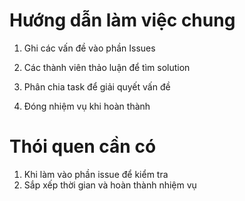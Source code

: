# Hướng dẫn làm việc chung

1. Ghi các vấn đề vào phần Issues

2. Các thành viên thảo luận để tìm solution

3. Phân chia task để giải quyết vấn đề

4. Đóng nhiệm vụ khi hoàn thành

# Thói quen cần có

1. Khi làm vào phần issue để kiểm tra
2. Sắp xếp thời gian và hoàn thành nhiệm vụ
